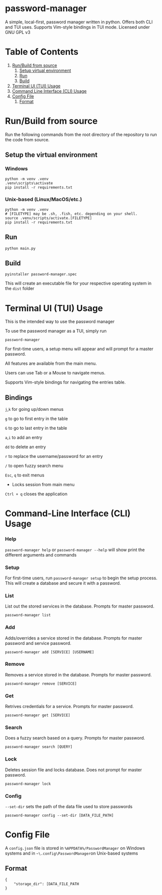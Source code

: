 # password-manager
A simple, local-first, password manager written in python. Offers both CLI and TUI uses. Supports Vim-style bindings in TUI mode. Licensed under GNU GPL v3

# Table of Contents
1. [Run/Build from source](#runbuild-from-source)
    1. [Setup virtual environment](#setup-the-virtual-environment)
    2. [Run](#run)
    3. [Build](#build)
2. [Terminal UI (TUI) Usage](#terminal-ui-tui-usage)
3. [Command Line Interface (CLI) Usage](#command-line-interface-cli-usage)
4. [Config File](#config-file)
    1. [Format](#format)

# Run/Build from source
Run the following commands from the root directory of the repository to run the code from source.

## Setup the virtual environment

### Windows

```
python -m venv .venv
.venv\scripts\activate
pip install -r requirements.txt
```

### Unix-based (Linux/MacOS/etc.)

```
python -m venv .venv
# [FILETYPE] may be .sh, .fish, etc. depending on your shell.
source .venv/scripts/activate.[FILETYPE]
pip install -r requirements.txt
```

## Run
```
python main.py
```

## Build
```
pyinstaller password-manager.spec
```

This will create an executable file for your respective operating system in the `dist` folder

# Terminal UI (TUI) Usage

This is the intended way to use the password manager

To use the password manager as a TUI, simply run
```
password-manager
```
For first-time users, a setup menu will appear and will prompt for a master password. 

All features are available from the main menu.

Users can use Tab or a Mouse to navigate menus.

Supports Vim-style bindings for navigating the entries table.

## Bindings

`j`,`k` for going up/down menus

`g` to go to first entry in the table

`G` to go to last entry in the table

`a`,`i` to add an entry

`dd` to delete an entry

`r` to replace the username/password for an entry

`/` to open fuzzy search menu

`Esc`, `q` to exit menus

- Locks session from main menu

`Ctrl + q` closes the application


# Command-Line Interface (CLI) Usage

### Help

`password-manager help` or `password-manager --help` will show print the different arguments and commands

### Setup

For first-time users, run `password-manager setup` to begin the setup process. This will create a database and secure it with a password.

### List

List out the stored services in the database. Prompts for master password.

```
password-manager list
```

### Add

Adds/overrides a service stored in the database. Prompts for master password and service password.

```
password-manager add [SERVICE] [USERNAME]
```

### Remove

Removes a service stored in the database. Prompts for master password.

```
password-manager remove [SERVICE]
```

### Get

Retrives credentials for a service. Prompts for master password.

```
password-manager get [SERVICE]
```

### Search

Does a fuzzy search based on a query. Prompts for master password.

```
password-manager search [QUERY]
```

### Lock

Deletes session file and locks database. Does not prompt for master password.

```
password-manager lock
```

### Config

`--set-dir` sets the path of the data file used to store passwords

```
password-manager config --set-dir [DATA_FILE_PATH]
```

# Config File

A `config.json` file is stored in `%APPDATA%/PasswordManager` on Windows systems and in `~\.config\PasswordManager`on Unix-based systems

## Format

```
{
    "storage_dir": [DATA_FILE_PATH
}
```